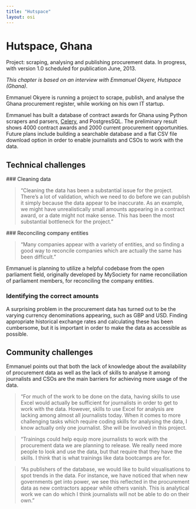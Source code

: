 ```yaml
---
title: "Hutspace"
layout: osi
---
```


# Hutspace, Ghana

<div class="well">Project: scraping, analysing and publishing procurement data. In progress, with version 1.0 scheduled for publication June, 2013.</div>

<em>This chapter is based on an interview with Emmanuel Okyere, Hutspace (Ghana).</em>

Emmanuel Okyere is running a project to scrape, publish, and
analyse the Ghana procurement register, while working on his own
IT startup.

Emmanuel has built a database of contract awards for Ghana using Python
scrapers and parsers, [Celery](http://www.celeryproject.org), and PostgresSQL. The
preliminary result shows 4000 contract awards and 2000 current
procurement opportunities. Future plans include building a searchable
database and a flat CSV file download option in order to enable
journalists and CSOs to work with the data.

## Technical challenges

### Cleaning data

> “Cleaning the data has been a substantial issue for the
> project. There’s a lot of validation, which we need to do before we can
> publish it simply because the data appear to be inaccurate. As an
> example, we might have unrealistically small amounts appearing in a
> contract award, or a date might not make sense. This has been the most
> substantial bottleneck for the project.”

### Reconciling company entities

> “Many companies appear with a variety of
> entities, and so finding a good way to reconcile companies which are
> actually the same has been difficult.”

Emmanuel is planning to utilize a helpful codebase from the open
parliament field, originally developed by MySociety for name
reconciliation of parliament members, for reconciling the company
entities.

### Identifying the correct amounts

A surprising problem in the procurement
data has turned out to be the varying currency denominations appearing,
such as GBP and USD. Finding appropriate historical exchange rates and
calculating these has been cumbersome, but it is important in
order to make the data as accessible as possible.

## Community challenges

Emmanuel points out that both the lack of knowledge about the
availability of procurement data as well as the lack of skills to
analyse it among journalists and CSOs are the main barriers for
achieving more usage of the data.

> “For much of the work to be done on the data, having skills to use Excel
> would actually be sufficient for journalists in order to get to work
> with the data. However, skills to use Excel for analysis are lacking
> among almost all journalists today. When it comes to more challenging
> tasks which require coding skills for analysing the data, I know
> actually only one journalist. She will be involved in this project.

> “Trainings could help equip more journalists to work with the
> procurement data we are planning to release. We really need more people
> to look and use the data, but that require that they have the skills. I
> think that is what trainings like data bootcamps are for.

> “As publishers of the database, we would like to build visualisations to
> spot trends in the data. For instance, we have noticed that when new
> governments get into power, we see this reflected in the procurement
> data as new contractors appear while others vanish. This is analytical
> work we can do which I think journalists will not be able to do on
> their own.”
